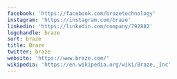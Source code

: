 ```yaml
---
facebook: 'https://facebook.com/brazetechnology'
instagram: 'https://instagram.com/braze'
linkedin: 'https://linkedin.com/company/792882'
logohandle: braze
sort: braze
title: Braze
twitter: braze
website: 'https://www.braze.com/'
wikipedia: 'https://en.wikipedia.org/wiki/Braze,_Inc'
---
```

